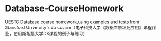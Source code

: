 # Database-CourseHomework
UESTC Database course homework,using examples and tests from Standford University's db course（电子科技大学《数据库原理及应用》课程作业，使用斯坦福大学DB课程的例子与练习）
